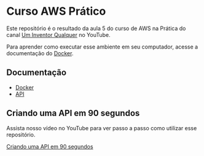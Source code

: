 # Curso AWS Prático

Este repositório é o resultado da aula 5 do curso de AWS na Prática do canal [Um Inventor Qualquer](https://www.youtube.com/c/UmInventorQualquer)
no YouTube.

Para aprender como executar esse ambiente em seu computador, acesse a documentação do [Docker](docs/docker.md). 

## Documentação
- [Docker](docs/docker.md)
- [API](docs/api.md)

## Criando uma API em 90 segundos
Assista nosso vídeo no YouTube para ver passo a passo como utilizar esse repositório.

[Criando uma API em 90 segundos](https://youtu.be/bU4M9tZhsTs)
